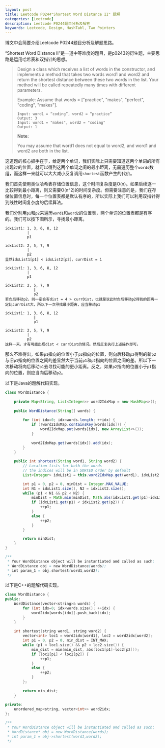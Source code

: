 ```yaml
---
layout: post
title: Leetcode P0244"Shortest Word Distance II" 题解
categories: [Leetcode]
description: Leetcode P0244题目分析及解答
keywords: Leetcode, Design, HashTabl, Two Pointers
---
```


博文中会简要介绍Leetcode P0244题目分析及解题思路。

“Shortest Word Distance II”是一道中等难度的题目，是p0243的衍生题，主要思路是运用哈希表和双指针的思想。

> Design a class which receives a list of words in the constructor, and implements a method that takes two words word1 and word2 and return the shortest distance between these two words in the list. Your method will be called repeatedly many times with different parameters. 
> 
> Example:
> Assume that words = ["practice", "makes", "perfect", "coding", "makes"].
> ```
> Input: word1 = “coding”, word2 = “practice”
> Output: 3
> Input: word1 = "makes", word2 = "coding"
> Output: 1
> ```
> **Note:**
> 
> You may assume that word1 does not equal to word2, and word1 and word2 are both in the list.

这道题的核心抓手在于，给定两个单词，我们实际上只需要知道这两个单词的所有出现过的位置，就可以得到这两个单词之间的最小距离，无需遍历整个`words`数组，而这样一来就可以大大减小反复调用`shortest`函数产生的代价。

我们首先使用类似哈希表存储位置信息，这个时间复杂度是O(n)。如果后续逐一比较得到最小距离，则又需要O(n^2)的时间复杂度。但需要注意的是，我们在存储位置信息时，每一个位置表都是默认有序的，所以实际上我们可以利用双指针得到线性时间复杂度的后续算法。

我们分别用`p1`和`p2`来遍历`word1`和`word2`的位置表，两个单词的位置表都是有序的。我们可以按下图所示，寻找最小距离。

```
idxList1: 1, 3, 6, 8, 12
          |
          p1

idxList2: 2, 5, 7, 9
          |
          p2
显然idxList1[p1] < idxList2[p2]，currDist = 1

idxList1: 1, 3, 6, 8, 12
          |
          p1

idxList2: 2, 5, 7, 9
             |
             p2
若向后移动p2，则一定会有dist = 4 > currDist，也就是说此时向后移动p2得到的距离一定比currDist大，所以下一次寻找最小距离，应当移动p1

idxList1: 1, 3, 6, 8, 12
             |
             p1

idxList2: 2, 5, 7, 9
          |
          p2
这样一来，才有可能出现dist < currDist的情况。然后反复执行上述操作即可。
```

那么不难得出，如果`p1`指向的位置小于`p2`指向的位置，则向后移动`p2`得到的新`p2`与旧`p1`指向的位置之间的差显然大于当前`p1`和`p2`指向的位置之间的差。所以下一次移动将向后移动`p1`去寻找可能的更小距离。反之，如果`p2`指向的位置小于`p1`指向的位置，则应当向后移动`p2`。

以下是Java的题解代码实现。
```java
class WordDistance {
    
    private Map<String, List<Integer>> word2IdxMap = new HashMap<>();
    
    public WordDistance(String[] words) {
        
        for (int idx=0; idx<words.length; ++idx) {
            if (!word2IdxMap.containsKey(words[idx])) {
                word2IdxMap.put(words[idx], new ArrayList<>());
            }
            
            word2IdxMap.get(words[idx]).add(idx);
        }
    }
    
    public int shortest(String word1, String word2) {
        // Location lists for both the words
        // the indices will be in SORTED order by default
        List<Integer> idxList1 = this.word2IdxMap.get(word1), idxList2 = this.word2IdxMap.get(word2);

        int p1 = 0, p2 = 0, minDist = Integer.MAX_VALUE;
        int N1 = idxList1.size(), N2 = idxList2.size();
        while (p1 < N1 && p2 < N2) {
            minDist = Math.min(minDist, Math.abs(idxList1.get(p1)-idxList2.get(p2)));
            if (idxList1.get(p1) < idxList2.get(p2)) {
                ++p1;
            }
            else {
                ++p2;
            }
        }

        return minDist;
    }
}

/**
 * Your WordDistance object will be instantiated and called as such:
 * WordDistance obj = new WordDistance(words);
 * int param_1 = obj.shortest(word1,word2);
 */
```

以下是C++的题解代码实现。
```cpp
class WordDistance {
public:
    WordDistance(vector<string>& words) {
        for (int idx=0; idx<words.size(); ++idx) {
            word2idx[words[idx]].push_back(idx);
        }
    }
    
    int shortest(string word1, string word2) {
        vector<int> loc1 = word2idx[word1], loc2 = word2idx[word2];
        int p1 = 0, p2 = 0, min_dist = INT_MAX;
        while (p1 < loc1.size() && p2 < loc2.size()) {
            min_dist = min(min_dist, abs(loc1[p1]-loc2[p2]));
            if (loc1[p1] < loc2[p2]) {
                ++p1;
            }
            else {
                ++p2;
            }
        };
        
        return min_dist;
    }
    
private:
    unordered_map<string, vector<int>> word2idx;
};

/**
 * Your WordDistance object will be instantiated and called as such:
 * WordDistance* obj = new WordDistance(words);
 * int param_1 = obj->shortest(word1,word2);
 */
```